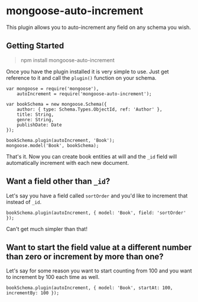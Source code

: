# mongoose-auto-increment
This plugin allows you to auto-increment any field on any schema you wish.

## Getting Started

> npm install mongoose-auto-increment

Once you have the plugin installed it is very simple to use. Just get reference to it and call the `plugin()` function on your schema.

    var mongoose = require('mongoose'),
        autoIncrement = require('mongoose-auto-increment');

    var bookSchema = new mongoose.Schema({
        author: { type: Schema.Types.ObjectId, ref: 'Author' },
        title: String,
        genre: String,
        publishDate: Date
    });

    bookSchema.plugin(autoIncrement, 'Book');
    mongoose.model('Book', bookSchema);

That's it. Now you can create book entities at will and the `_id` field will automatically increment with each new document.

## Want a field other than `_id`?

Let's say you have a field called `sortOrder` and you'd like to increment that instead of `_id`.

    bookSchema.plugin(autoIncrement, { model: 'Book', field: 'sortOrder' });

Can't get much simpler than that!

## Want to start the field value at a different number than zero or increment by more than one?

Let's say for some reason you want to start counting from 100 and you want to increment by 100 each time as well.

    bookSchema.plugin(autoIncrement, { model: 'Book', startAt: 100, incrementBy: 100 });